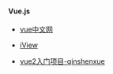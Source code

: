 #### **Vue.js**

* [vue中文网](https://vuefe.cn/v2/guide/)

* [iView](https://gold.xitu.io/post/58a5a53761ff4b006c44ba5b?utm_source=gold_browser_extension)

* [vue2入门项目-qinshenxue](vue2-vue-router2-webpack2)



